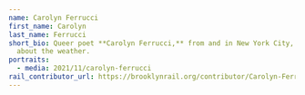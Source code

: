 ```yaml
---
name: Carolyn Ferrucci
first_name: Carolyn
last_name: Ferrucci
short_bio: Queer poet **Carolyn Ferrucci,** from and in New York City, writes
  about the weather.
portraits:
  - media: 2021/11/carolyn-ferrucci
rail_contributor_url: https://brooklynrail.org/contributor/Carolyn-Ferrucci
---
```


